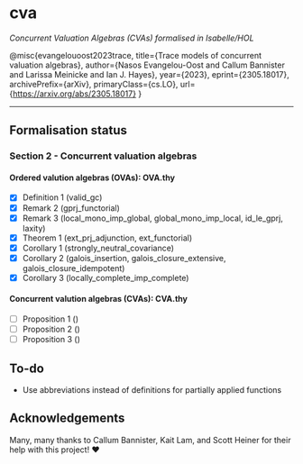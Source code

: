 # cva

_Concurrent Valuation Algebras (CVAs) formalised in Isabelle/HOL_

@misc{evangelouoost2023trace,
      title={Trace models of concurrent valuation algebras},
      author={Nasos Evangelou-Oost and Callum Bannister and Larissa Meinicke and Ian J. Hayes},
      year={2023},
      eprint={2305.18017},
      archivePrefix={arXiv},
      primaryClass={cs.LO},
      url={<https://arxiv.org/abs/2305.18017}>
}

---

## Formalisation status

### Section 2 - Concurrent valuation algebras

#### Ordered valution algebras (OVAs): OVA.thy

- [x] Definition 1 (valid_gc)
- [x] Remark 2 (gprj_functorial)
- [x] Remark 3 (local_mono_imp_global, global_mono_imp_local, id_le_gprj, laxity)
- [x] Theorem 1 (ext_prj_adjunction, ext_functorial)
- [x] Corollary 1 (strongly_neutral_covariance)
- [x] Corollary 2 (galois_insertion, galois_closure_extensive, galois_closure_idempotent)
- [x] Corollary 3 (locally_complete_imp_complete)

#### Concurrent valution algebras (CVAs): CVA.thy

- [ ] Proposition 1 ()
- [ ] Proposition 2 ()
- [ ] Proposition 3 ()

## To-do

- Use abbreviations instead of definitions for partially applied functions

## Acknowledgements

Many, many thanks to Callum Bannister, Kait Lam, and Scott Heiner for their help with this project! :heart:

